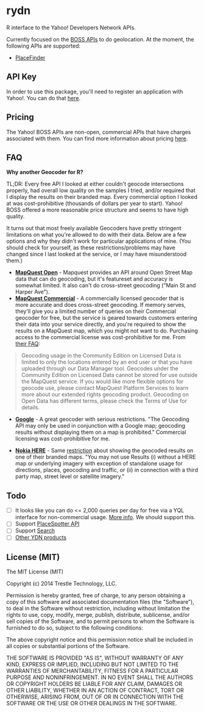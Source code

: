 # rydn

R interface to the Yahoo! Developers Network APIs.

Currently focused on the [BOSS APIs](https://developer.yahoo.com/boss/) to do geolocation. At the moment, the following APIs are supported:

 - [PlaceFinder](https://developer.yahoo.com/boss/placefinder/)

## API Key

In order to use this package, you'll need to register an application with Yahoo!. You can do that [here](https://developer.apps.yahoo.com/dashboard/createKey.html?api=boss).

## Pricing

The Yahoo! BOSS APIs are non-open, commercial APIs that have charges associated with them. You can find more information about pricing [here](https://info.yahoo.com/legal/us/yahoo/boss/pricing/).

## FAQ

**Why another Geocoder for R?**

TL;DR: Every free API I looked at either couldn't geocode intersections properly, had overall low quality on the samples I tried, and/or required that I display the results on their branded map. Every commercial option I looked at was cost-prohibitive (thousands of dollars per year to start). Yahoo! BOSS offered a more reasonable price structure and seems to have high quality.

It turns out that most freely available Geocoders have pretty stringent limitations on what you're allowed to do with their data. Below are a few options and why they didn't work for particular applications of mine. (You should check for yourself, as these restrictions/problems may have changed since I last looked at the service, or I may have misunderstood them.)

 - [**MapQuest Open**](http://developer.mapquest.com/web/products/open/geocoding-service) - Mapquest provides an API around Open Street Map data that can do geocoding, but it's featureset and accuracy is somewhat limited. It also can't do cross-street geocoding ("Main St and Harper Ave").
 - [**MapQuest Commercial**](http://developer.mapquest.com/web/products/open/geocoding-service) - A commercially licensed geocoder that is more accurate and does cross-street geocoding. If memory serves, they'll give you a limited number of queries on their Commercial geocoder for free, but the service is geared towards customers entering their data into your service directly, and you're required to show the results on a MapQuest map, which you might not want to do. Purchasing access to the commercial license was cost-prohibitive for me. From [their FAQ](http://developer.mapquest.com/web/tools/getting-started/platform/dev-faq):
 
> Geocoding usage in the Community Edition on Licensed Data is limited to only the locations entered by an end user or that you have uploaded through our Data Manager tool. Geocodes under the Community Edition on Licensed Data cannot be stored for use outside the MapQuest service. If you would like more flexible options for geocode use, please contact MapQuest Platform Services to learn more about our extended rights geocoding product. Geocoding on Open Data has different terms, please check the Terms of Use for details.

 - [**Google**](https://developers.google.com/maps/documentation/geocoding/) - A great geocoder with serious restrictions. "The Geocoding API may only be used in conjunction with a Google map; geocoding results without displaying them on a map is prohibited." Commercial licensing was cost-prohibitive for me.
 
 - [**Nokia HERE**](https://developer.here.com/) - Same [restriction](https://developer.here.com/terms-conditions-base) about showing the geocoded results on one of their branded maps. "You may not use Results (i) without a HERE map or underlying imagery with exception of standalone usage for directions, places, geocoding and traffic, or (ii) in connection with a third party map, street level or satellite imagery."

## Todo

  - [ ] It looks like you can do <= 2,000 queries per day for free via a YQL interface for non-commercial usage. [More info](https://developer.yahoo.com/boss/geo/docs/free_YQL.html#table_pf). We should support this.
  - [ ] Support [PlaceSpotter API](https://developer.yahoo.com/boss/placespotter/)
  - [ ] Support [Search](https://developer.yahoo.com/boss/search/)
  - [ ] [Other YDN products](https://developer.yahoo.com/everything.html)

## License (MIT)

The MIT License (MIT)

Copyright (c) 2014 Trestle Technology, LLC.

Permission is hereby granted, free of charge, to any person obtaining a copy of
this software and associated documentation files (the "Software"), to deal in
the Software without restriction, including without limitation the rights to
use, copy, modify, merge, publish, distribute, sublicense, and/or sell copies of
the Software, and to permit persons to whom the Software is furnished to do so,
subject to the following conditions:

The above copyright notice and this permission notice shall be included in all
copies or substantial portions of the Software.

THE SOFTWARE IS PROVIDED "AS IS", WITHOUT WARRANTY OF ANY KIND, EXPRESS OR
IMPLIED, INCLUDING BUT NOT LIMITED TO THE WARRANTIES OF MERCHANTABILITY, FITNESS
FOR A PARTICULAR PURPOSE AND NONINFRINGEMENT. IN NO EVENT SHALL THE AUTHORS OR
COPYRIGHT HOLDERS BE LIABLE FOR ANY CLAIM, DAMAGES OR OTHER LIABILITY, WHETHER
IN AN ACTION OF CONTRACT, TORT OR OTHERWISE, ARISING FROM, OUT OF OR IN
CONNECTION WITH THE SOFTWARE OR THE USE OR OTHER DEALINGS IN THE SOFTWARE.
